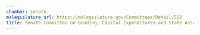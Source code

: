 ```yaml
---
chamber: senate
malegislature_url: https://malegislature.gov/Committees/Detail/S32
title: Senate Committee on Bonding, Capital Expenditures and State Assets
---
```

